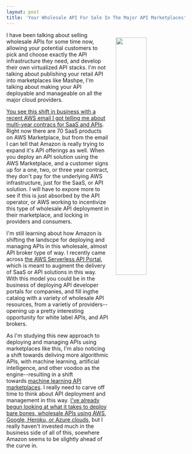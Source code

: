 ```yaml
---
layout: post
title: 'Your Wholesale API For Sale In The Major API Marketplaces'
---
```

<p><a href="https://aws.amazon.com/marketplace/saas"><img style="padding: 15px;" src="http://kinlane-productions.s3.amazonaws.com/api_evangelist_site/blog/announcing_multi_year_contracts_for_saas_and_apis.png" alt="" width="40%" align="right" /></a></p>
<p>I have been talking about selling wholesale APIs for some time now, allowing your potential customers to pick and choose exactly the API infrastructure they need, and develop their own virtualized API stacks. I'm not talking about publishing your retail API into marketplaces like Mashpe, I'm talking about making your API deployable and manageable on all the major cloud providers.&nbsp;</p>
<p><a href="https://aws.amazon.com/marketplace/saas">You see this shift in business with a recent AWS email I got telling me about multi-year contracs for SaaS and APIs</a>. Right now there are&nbsp;<span>70 SaaS products on AWS Marketplace, but from the email I can tell that Amazon is really trying to expand it's API offerings as well. When you deploy an API solution using the AWS Marketplace, and a customer signs up for a one, two, or three year contract, they don't pay for the underlying AWS infrastructure, just for the SaaS, or API solution. I will have to expore more to see if this is just absorbed by the API operator, or AWS working to incentivize this type of wholesale API deployment in their marketplace, and locking in providers and consumers.</span></p>
<p>I'm still learning about how Amazon is shifting the landscpe for deploying and managing APIs in this wholesale, almost API broker type of way. I recently came across <a href="http://apievangelist.com/2017/02/28/the-aws-serverless-api-portal/">the AWS Serverless API Portal</a>, which is meant to augment the delivery of SaaS or API solutions in this way. With this model you could be in the business of deploying API developer portals for companies, and fill ingthe catalog with a variety of wholesale API resources, from a varietiy of providers--opening up a pretty interesting opportunity for white label APIs, and API brokers.</p>
<p>As I'm studying this new approach to deploying and managing APIs using marketplaces like this, I'm also noticing a shift towards deliving more algorithmic APIs, with machine learning, artificial intelligence, and other voodoo as the engine--resulting in a shift towards&nbsp;<a href="http://apievangelist.com/2017/03/13/lots-of-talk-about-machine-learning-marketplaces/">machine learning API marketplaces</a>. I really need to carve off time to think about API deployment and management in this way. <a href="http://apievangelist.com/2017/04/20/human-service-apis-on-aws-azure-google-and-heroku/">I've already begun looking at what it takes to deploy bare bones, wholesale APIs using AWS, Google, Heroku, or Azure clouds,</a> but I really haven't invested much in the business side of all of this, soewhere Amazon seems to be slightly ahead of the curve in.</p>